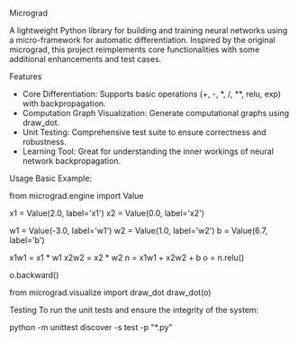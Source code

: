 Micrograd

A lightweight Python library for building and training neural networks using a micro-framework for automatic differentiation. Inspired by the original micrograd, this project reimplements core functionalities with some additional enhancements and test cases.

Features
- Core Differentiation: Supports basic operations (+, -, *, /, **, relu, exp) with backpropagation.
- Computation Graph Visualization: Generate computational graphs using draw_dot.
- Unit Testing: Comprehensive test suite to ensure correctness and robustness.
- Learning Tool: Great for understanding the inner workings of neural network backpropagation.

Usage
Basic Example:

from micrograd.engine import Value

x1 = Value(2.0, label='x1')
x2 = Value(0.0, label='x2')

w1 = Value(-3.0, label='w1')
w2 = Value(1.0, label='w2')
b = Value(6.7, label='b')

x1w1 = x1 * w1
x2w2 = x2 * w2
n = x1w1 + x2w2 + b
o = n.relu()

o.backward()

from micrograd.visualize import draw_dot
draw_dot(o)

Testing
To run the unit tests and ensure the integrity of the system:

python -m unittest discover -s test -p "*.py"
